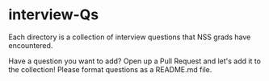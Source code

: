 # interview-Qs

Each directory is a collection of interview questions that NSS grads have encountered.

Have a question you want to add? Open up a Pull Request and let's add it to the collection! Please format questions as a README.md file.
